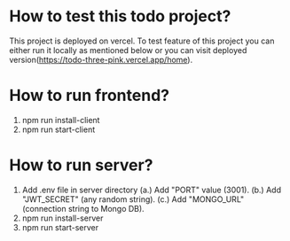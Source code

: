# How to test this todo project?

This project is deployed on vercel. To test feature of this project you can either run it locally as mentioned below or you can visit deployed version(https://todo-three-pink.vercel.app/home).

# How to run frontend?

1. npm run install-client
2. npm run start-client

# How to run server?

1. Add .env file in server directory
   (a.) Add "PORT" value (3001).
   (b.) Add "JWT_SECRET" (any random string).
   (c.) Add "MONGO_URL" (connection string to Mongo DB).
2. npm run install-server
3. npm run start-server
